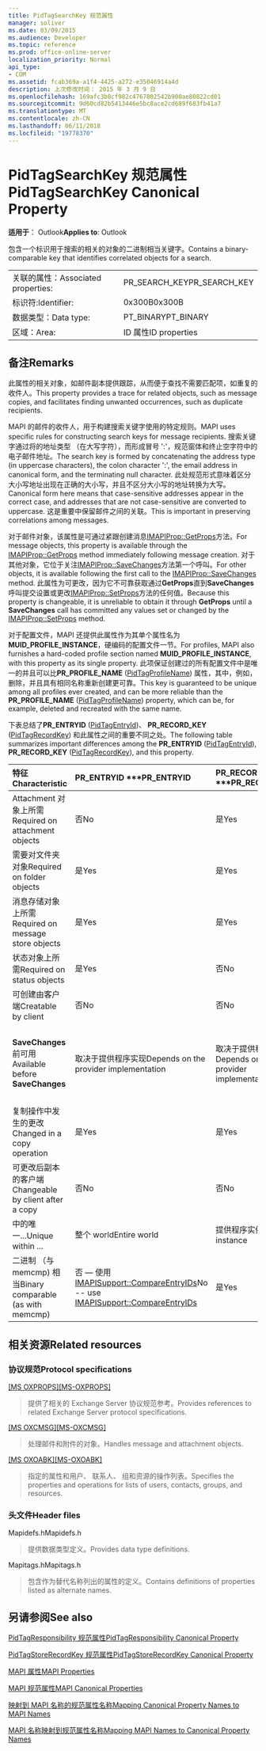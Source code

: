 ```yaml
---
title: PidTagSearchKey 规范属性
manager: soliver
ms.date: 03/09/2015
ms.audience: Developer
ms.topic: reference
ms.prod: office-online-server
localization_priority: Normal
api_type:
- COM
ms.assetid: fcab369a-a1f4-4425-a272-e35046914a4d
description: 上次修改时间： 2015 年 3 月 9 日
ms.openlocfilehash: 169afc3b8cf982c4767802542b900ae80822cd01
ms.sourcegitcommit: 9d60cd82b5413446e5bc8ace2cd689f683fb41a7
ms.translationtype: MT
ms.contentlocale: zh-CN
ms.lasthandoff: 06/11/2018
ms.locfileid: "19778370"
---
```

# <a name="pidtagsearchkey-canonical-property"></a><span data-ttu-id="bfc17-103">PidTagSearchKey 规范属性</span><span class="sxs-lookup"><span data-stu-id="bfc17-103">PidTagSearchKey Canonical Property</span></span>

  
  
<span data-ttu-id="bfc17-104">**适用于**： Outlook</span><span class="sxs-lookup"><span data-stu-id="bfc17-104">**Applies to**: Outlook</span></span> 
  
<span data-ttu-id="bfc17-105">包含一个标识用于搜索的相关的对象的二进制相当关键字。</span><span class="sxs-lookup"><span data-stu-id="bfc17-105">Contains a binary-comparable key that identifies correlated objects for a search.</span></span>
  
|||
|:-----|:-----|
|<span data-ttu-id="bfc17-106">关联的属性：</span><span class="sxs-lookup"><span data-stu-id="bfc17-106">Associated properties:</span></span>  <br/> |<span data-ttu-id="bfc17-107">PR_SEARCH_KEY</span><span class="sxs-lookup"><span data-stu-id="bfc17-107">PR_SEARCH_KEY</span></span>  <br/> |
|<span data-ttu-id="bfc17-108">标识符:</span><span class="sxs-lookup"><span data-stu-id="bfc17-108">Identifier:</span></span>  <br/> |<span data-ttu-id="bfc17-109">0x300B</span><span class="sxs-lookup"><span data-stu-id="bfc17-109">0x300B</span></span>  <br/> |
|<span data-ttu-id="bfc17-110">数据类型：</span><span class="sxs-lookup"><span data-stu-id="bfc17-110">Data type:</span></span>  <br/> |<span data-ttu-id="bfc17-111">PT_BINARY</span><span class="sxs-lookup"><span data-stu-id="bfc17-111">PT_BINARY</span></span>  <br/> |
|<span data-ttu-id="bfc17-112">区域：</span><span class="sxs-lookup"><span data-stu-id="bfc17-112">Area:</span></span>  <br/> |<span data-ttu-id="bfc17-113">ID 属性</span><span class="sxs-lookup"><span data-stu-id="bfc17-113">ID properties</span></span>  <br/> |
   
## <a name="remarks"></a><span data-ttu-id="bfc17-114">备注</span><span class="sxs-lookup"><span data-stu-id="bfc17-114">Remarks</span></span>

<span data-ttu-id="bfc17-115">此属性的相关对象，如邮件副本提供跟踪，从而便于查找不需要匹配项，如重复的收件人。</span><span class="sxs-lookup"><span data-stu-id="bfc17-115">This property provides a trace for related objects, such as message copies, and facilitates finding unwanted occurrences, such as duplicate recipients.</span></span>
  
<span data-ttu-id="bfc17-116">MAPI 的邮件的收件人，用于构建搜索关键字使用的特定规则。</span><span class="sxs-lookup"><span data-stu-id="bfc17-116">MAPI uses specific rules for constructing search keys for message recipients.</span></span> <span data-ttu-id="bfc17-117">搜索关键字通过将的地址类型 （在大写字符），而形成冒号 ':'，规范窗体和终止空字符中的电子邮件地址。</span><span class="sxs-lookup"><span data-stu-id="bfc17-117">The search key is formed by concatenating the address type (in uppercase characters), the colon character ':', the email address in canonical form, and the terminating null character.</span></span> <span data-ttu-id="bfc17-118">此处规范形式意味着区分大小写地址出现在正确的大小写，并且不区分大小写的地址转换为大写。</span><span class="sxs-lookup"><span data-stu-id="bfc17-118">Canonical form here means that case-sensitive addresses appear in the correct case, and addresses that are not case-sensitive are converted to uppercase.</span></span> <span data-ttu-id="bfc17-119">这是重要中保留邮件之间的关联。</span><span class="sxs-lookup"><span data-stu-id="bfc17-119">This is important in preserving correlations among messages.</span></span>
  
<span data-ttu-id="bfc17-120">对于邮件对象，该属性是可通过紧跟创建消息[IMAPIProp::GetProps](imapiprop-getprops.md)方法。</span><span class="sxs-lookup"><span data-stu-id="bfc17-120">For message objects, this property is available through the [IMAPIProp::GetProps](imapiprop-getprops.md) method immediately following message creation.</span></span> <span data-ttu-id="bfc17-121">对于其他对象，它位于关注[IMAPIProp::SaveChanges](imapiprop-savechanges.md)方法第一个呼叫。</span><span class="sxs-lookup"><span data-stu-id="bfc17-121">For other objects, it is available following the first call to the [IMAPIProp::SaveChanges](imapiprop-savechanges.md) method.</span></span> <span data-ttu-id="bfc17-122">此属性为可更改，因为它不可靠获取通过**GetProps**直到**SaveChanges**呼叫提交设置或更改[IMAPIProp::SetProps](imapiprop-setprops.md)方法的任何值。</span><span class="sxs-lookup"><span data-stu-id="bfc17-122">Because this property is changeable, it is unreliable to obtain it through **GetProps** until a **SaveChanges** call has committed any values set or changed by the [IMAPIProp::SetProps](imapiprop-setprops.md) method.</span></span> 
  
<span data-ttu-id="bfc17-123">对于配置文件，MAPI 还提供此属性作为其单个属性名为**MUID_PROFILE_INSTANCE**，硬编码的配置文件一节。</span><span class="sxs-lookup"><span data-stu-id="bfc17-123">For profiles, MAPI also furnishes a hard-coded profile section named **MUID_PROFILE_INSTANCE**, with this property as its single property.</span></span> <span data-ttu-id="bfc17-124">此项保证创建过的所有配置文件中是唯一的并且可以比**PR_PROFILE_NAME** ([PidTagProfileName](pidtagprofilename-canonical-property.md)) 属性，其中，例如，删除，并且具有相同名称重新创建更可靠。</span><span class="sxs-lookup"><span data-stu-id="bfc17-124">This key is guaranteed to be unique among all profiles ever created, and can be more reliable than the **PR_PROFILE_NAME** ([PidTagProfileName](pidtagprofilename-canonical-property.md)) property, which can be, for example, deleted and recreated with the same name.</span></span>
  
<span data-ttu-id="bfc17-125">下表总结了**PR_ENTRYID** ([PidTagEntryId](pidtagentryid-canonical-property.md))、 **PR_RECORD_KEY** ([PidTagRecordKey](pidtagrecordkey-canonical-property.md)) 和此属性之间的重要不同之处。</span><span class="sxs-lookup"><span data-stu-id="bfc17-125">The following table summarizes important differences among the **PR_ENTRYID** ([PidTagEntryId](pidtagentryid-canonical-property.md)), **PR_RECORD_KEY** ([PidTagRecordKey](pidtagrecordkey-canonical-property.md)), and this property.</span></span>
  
|<span data-ttu-id="bfc17-126">**特征**</span><span class="sxs-lookup"><span data-stu-id="bfc17-126">**Characteristic**</span></span>|<span data-ttu-id="bfc17-127">PR_ENTRYID \*\*\*</span><span class="sxs-lookup"><span data-stu-id="bfc17-127">****PR_ENTRYID****</span></span>|<span data-ttu-id="bfc17-128">PR_RECORD_KEY \*\*\*</span><span class="sxs-lookup"><span data-stu-id="bfc17-128">****PR_RECORD_KEY****</span></span>|<span data-ttu-id="bfc17-129">PR_SEARCH_KEY \*\*\*</span><span class="sxs-lookup"><span data-stu-id="bfc17-129">****PR_SEARCH_KEY****</span></span>|
|:-----|:-----|:-----|:-----|
|<span data-ttu-id="bfc17-130">Attachment 对象上所需</span><span class="sxs-lookup"><span data-stu-id="bfc17-130">Required on attachment objects</span></span>  <br/> |<span data-ttu-id="bfc17-131">否</span><span class="sxs-lookup"><span data-stu-id="bfc17-131">No</span></span>  <br/> |<span data-ttu-id="bfc17-132">是</span><span class="sxs-lookup"><span data-stu-id="bfc17-132">Yes</span></span>  <br/> |<span data-ttu-id="bfc17-133">否</span><span class="sxs-lookup"><span data-stu-id="bfc17-133">No</span></span>  <br/> |
|<span data-ttu-id="bfc17-134">需要对文件夹对象</span><span class="sxs-lookup"><span data-stu-id="bfc17-134">Required on folder objects</span></span>  <br/> |<span data-ttu-id="bfc17-135">是</span><span class="sxs-lookup"><span data-stu-id="bfc17-135">Yes</span></span>  <br/> |<span data-ttu-id="bfc17-136">是</span><span class="sxs-lookup"><span data-stu-id="bfc17-136">Yes</span></span>  <br/> |<span data-ttu-id="bfc17-137">否</span><span class="sxs-lookup"><span data-stu-id="bfc17-137">No</span></span>  <br/> |
|<span data-ttu-id="bfc17-138">消息存储对象上所需</span><span class="sxs-lookup"><span data-stu-id="bfc17-138">Required on message store objects</span></span>  <br/> |<span data-ttu-id="bfc17-139">是</span><span class="sxs-lookup"><span data-stu-id="bfc17-139">Yes</span></span>  <br/> |<span data-ttu-id="bfc17-140">是</span><span class="sxs-lookup"><span data-stu-id="bfc17-140">Yes</span></span>  <br/> |<span data-ttu-id="bfc17-141">否</span><span class="sxs-lookup"><span data-stu-id="bfc17-141">No</span></span>  <br/> |
|<span data-ttu-id="bfc17-142">状态对象上所需</span><span class="sxs-lookup"><span data-stu-id="bfc17-142">Required on status objects</span></span>  <br/> |<span data-ttu-id="bfc17-143">是</span><span class="sxs-lookup"><span data-stu-id="bfc17-143">Yes</span></span>  <br/> |<span data-ttu-id="bfc17-144">否</span><span class="sxs-lookup"><span data-stu-id="bfc17-144">No</span></span>  <br/> |<span data-ttu-id="bfc17-145">否</span><span class="sxs-lookup"><span data-stu-id="bfc17-145">No</span></span>  <br/> |
|<span data-ttu-id="bfc17-146">可创建由客户端</span><span class="sxs-lookup"><span data-stu-id="bfc17-146">Creatable by client</span></span>  <br/> |<span data-ttu-id="bfc17-147">否</span><span class="sxs-lookup"><span data-stu-id="bfc17-147">No</span></span>  <br/> |<span data-ttu-id="bfc17-148">否</span><span class="sxs-lookup"><span data-stu-id="bfc17-148">No</span></span>  <br/> |<span data-ttu-id="bfc17-149">是</span><span class="sxs-lookup"><span data-stu-id="bfc17-149">Yes</span></span>  <br/> |
|<span data-ttu-id="bfc17-150">**SaveChanges**前可用</span><span class="sxs-lookup"><span data-stu-id="bfc17-150">Available before **SaveChanges**</span></span> <br/> |<span data-ttu-id="bfc17-151">取决于提供程序实现</span><span class="sxs-lookup"><span data-stu-id="bfc17-151">Depends on the provider implementation</span></span>  <br/> |<span data-ttu-id="bfc17-152">取决于提供程序实现</span><span class="sxs-lookup"><span data-stu-id="bfc17-152">Depends on the provider implementation</span></span>  <br/> |<span data-ttu-id="bfc17-153">用于消息，是。</span><span class="sxs-lookup"><span data-stu-id="bfc17-153">For messages, Yes.</span></span> <span data-ttu-id="bfc17-154">其他人，这取决于提供程序实现。</span><span class="sxs-lookup"><span data-stu-id="bfc17-154">For others, It depends on the provider implementation.</span></span>  <br/> |
|<span data-ttu-id="bfc17-155">复制操作中发生的更改</span><span class="sxs-lookup"><span data-stu-id="bfc17-155">Changed in a copy operation</span></span>  <br/> |<span data-ttu-id="bfc17-156">是</span><span class="sxs-lookup"><span data-stu-id="bfc17-156">Yes</span></span>  <br/> |<span data-ttu-id="bfc17-157">是</span><span class="sxs-lookup"><span data-stu-id="bfc17-157">Yes</span></span>  <br/> |<span data-ttu-id="bfc17-158">否</span><span class="sxs-lookup"><span data-stu-id="bfc17-158">No</span></span>  <br/> |
|<span data-ttu-id="bfc17-159">可更改后副本的客户端</span><span class="sxs-lookup"><span data-stu-id="bfc17-159">Changeable by client after a copy</span></span>  <br/> |<span data-ttu-id="bfc17-160">否</span><span class="sxs-lookup"><span data-stu-id="bfc17-160">No</span></span>  <br/> |<span data-ttu-id="bfc17-161">否</span><span class="sxs-lookup"><span data-stu-id="bfc17-161">No</span></span>  <br/> |<span data-ttu-id="bfc17-162">是</span><span class="sxs-lookup"><span data-stu-id="bfc17-162">Yes</span></span>  <br/> |
|<span data-ttu-id="bfc17-163">中的唯一...</span><span class="sxs-lookup"><span data-stu-id="bfc17-163">Unique within ...</span></span>  <br/> |<span data-ttu-id="bfc17-164">整个 world</span><span class="sxs-lookup"><span data-stu-id="bfc17-164">Entire world</span></span>  <br/> |<span data-ttu-id="bfc17-165">提供程序实例</span><span class="sxs-lookup"><span data-stu-id="bfc17-165">Provider instance</span></span>  <br/> |<span data-ttu-id="bfc17-166">整个 world</span><span class="sxs-lookup"><span data-stu-id="bfc17-166">Entire world</span></span>  <br/> |
|<span data-ttu-id="bfc17-167">二进制 （与 memcmp) 相当</span><span class="sxs-lookup"><span data-stu-id="bfc17-167">Binary comparable (as with memcmp)</span></span>  <br/> |<span data-ttu-id="bfc17-168">否 — 使用[IMAPISupport::CompareEntryIDs](imapisupport-compareentryids.md)</span><span class="sxs-lookup"><span data-stu-id="bfc17-168">No -- use [IMAPISupport::CompareEntryIDs](imapisupport-compareentryids.md)</span></span> <br/> |<span data-ttu-id="bfc17-169">是</span><span class="sxs-lookup"><span data-stu-id="bfc17-169">Yes</span></span>  <br/> |<span data-ttu-id="bfc17-170">是</span><span class="sxs-lookup"><span data-stu-id="bfc17-170">Yes</span></span>  <br/> |
   
## <a name="related-resources"></a><span data-ttu-id="bfc17-171">相关资源</span><span class="sxs-lookup"><span data-stu-id="bfc17-171">Related resources</span></span>

### <a name="protocol-specifications"></a><span data-ttu-id="bfc17-172">协议规范</span><span class="sxs-lookup"><span data-stu-id="bfc17-172">Protocol specifications</span></span>

<span data-ttu-id="bfc17-173">[[MS OXPROPS]](http://msdn.microsoft.com/library/f6ab1613-aefe-447d-a49c-18217230b148%28Office.15%29.aspx)</span><span class="sxs-lookup"><span data-stu-id="bfc17-173">[[MS-OXPROPS]](http://msdn.microsoft.com/library/f6ab1613-aefe-447d-a49c-18217230b148%28Office.15%29.aspx)</span></span>
  
> <span data-ttu-id="bfc17-174">提供了相关的 Exchange Server 协议规范参考。</span><span class="sxs-lookup"><span data-stu-id="bfc17-174">Provides references to related Exchange Server protocol specifications.</span></span>
    
<span data-ttu-id="bfc17-175">[[MS OXCMSG]](http://msdn.microsoft.com/library/7fd7ec40-deec-4c06-9493-1bc06b349682%28Office.15%29.aspx)</span><span class="sxs-lookup"><span data-stu-id="bfc17-175">[[MS-OXCMSG]](http://msdn.microsoft.com/library/7fd7ec40-deec-4c06-9493-1bc06b349682%28Office.15%29.aspx)</span></span>
  
> <span data-ttu-id="bfc17-176">处理邮件和附件的对象。</span><span class="sxs-lookup"><span data-stu-id="bfc17-176">Handles message and attachment objects.</span></span>
    
<span data-ttu-id="bfc17-177">[[MS OXOABK]](http://msdn.microsoft.com/library/f4cf9b4c-9232-4506-9e71-2270de217614%28Office.15%29.aspx)</span><span class="sxs-lookup"><span data-stu-id="bfc17-177">[[MS-OXOABK]](http://msdn.microsoft.com/library/f4cf9b4c-9232-4506-9e71-2270de217614%28Office.15%29.aspx)</span></span>
  
> <span data-ttu-id="bfc17-178">指定的属性和用户、 联系人、 组和资源的操作列表。</span><span class="sxs-lookup"><span data-stu-id="bfc17-178">Specifies the properties and operations for lists of users, contacts, groups, and resources.</span></span>
    
### <a name="header-files"></a><span data-ttu-id="bfc17-179">头文件</span><span class="sxs-lookup"><span data-stu-id="bfc17-179">Header files</span></span>

<span data-ttu-id="bfc17-180">Mapidefs.h</span><span class="sxs-lookup"><span data-stu-id="bfc17-180">Mapidefs.h</span></span>
  
> <span data-ttu-id="bfc17-181">提供数据类型定义。</span><span class="sxs-lookup"><span data-stu-id="bfc17-181">Provides data type definitions.</span></span>
    
<span data-ttu-id="bfc17-182">Mapitags.h</span><span class="sxs-lookup"><span data-stu-id="bfc17-182">Mapitags.h</span></span>
  
> <span data-ttu-id="bfc17-183">包含作为替代名称列出的属性的定义。</span><span class="sxs-lookup"><span data-stu-id="bfc17-183">Contains definitions of properties listed as alternate names.</span></span>
    
## <a name="see-also"></a><span data-ttu-id="bfc17-184">另请参阅</span><span class="sxs-lookup"><span data-stu-id="bfc17-184">See also</span></span>



[<span data-ttu-id="bfc17-185">PidTagResponsibility 规范属性</span><span class="sxs-lookup"><span data-stu-id="bfc17-185">PidTagResponsibility Canonical Property</span></span>](pidtagresponsibility-canonical-property.md)
  
[<span data-ttu-id="bfc17-186">PidTagStoreRecordKey 规范属性</span><span class="sxs-lookup"><span data-stu-id="bfc17-186">PidTagStoreRecordKey Canonical Property</span></span>](pidtagstorerecordkey-canonical-property.md)


[<span data-ttu-id="bfc17-187">MAPI 属性</span><span class="sxs-lookup"><span data-stu-id="bfc17-187">MAPI Properties</span></span>](mapi-properties.md)
  
[<span data-ttu-id="bfc17-188">MAPI 规范属性</span><span class="sxs-lookup"><span data-stu-id="bfc17-188">MAPI Canonical Properties</span></span>](mapi-canonical-properties.md)
  
[<span data-ttu-id="bfc17-189">映射到 MAPI 名称的规范属性名称</span><span class="sxs-lookup"><span data-stu-id="bfc17-189">Mapping Canonical Property Names to MAPI Names</span></span>](mapping-canonical-property-names-to-mapi-names.md)
  
[<span data-ttu-id="bfc17-190">MAPI 名称映射到规范属性名称</span><span class="sxs-lookup"><span data-stu-id="bfc17-190">Mapping MAPI Names to Canonical Property Names</span></span>](mapping-mapi-names-to-canonical-property-names.md)

